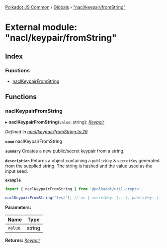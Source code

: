 [Polkadot JS Common](../README.md) › [Globals](../globals.md) › ["nacl/keypair/fromString"](_nacl_keypair_fromstring_.md)

# External module: "nacl/keypair/fromString"

## Index

### Functions

* [naclKeypairFromString](_nacl_keypair_fromstring_.md#naclkeypairfromstring)

## Functions

###  naclKeypairFromString

▸ **naclKeypairFromString**(`value`: string): *[Keypair](../interfaces/_types_.keypair.md)*

*Defined in [nacl/keypair/fromString.ts:26](https://github.com/polkadot-js/common/blob/69279f1b/packages/util-crypto/src/nacl/keypair/fromString.ts#L26)*

**`name`** naclKeypairFromString

**`summary`** Creates a new public/secret keypair from a string.

**`description`** 
Returns a object containing a `publicKey` & `secretKey` generated from the supplied string. The string is hashed and the value used as the input seed.

**`example`** 
<BR>

```javascript
import { naclKeypairFromString } from '@polkadot/util-crypto';

naclKeypairFromString('test'); // => { secretKey: [...], publicKey: [...] }
```

**Parameters:**

Name | Type |
------ | ------ |
`value` | string |

**Returns:** *[Keypair](../interfaces/_types_.keypair.md)*
